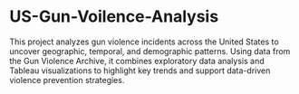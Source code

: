 # US-Gun-Voilence-Analysis
This project analyzes gun violence incidents across the United States to uncover geographic, temporal, and demographic patterns. Using data from the Gun Violence Archive, it combines exploratory data analysis and Tableau visualizations to highlight key trends and support data-driven violence prevention strategies.
